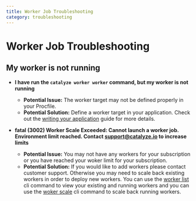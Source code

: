 ```yaml
---
title: Worker Job Troubleshooting
category: troubleshooting
---
```


# Worker Job Troubleshooting

## My worker is not running 
- **I have run the `catalyze worker worker` command, but my worker is not running**
	- **Potential Issue:** The worker target may not be defined properly in your Procfile.
	- **Potential Solution:** Define a worker target in your application. Check out the [writing your application](https://resources.catalyze.io/stratum/articles/writing-your-application/) guide for more details.

- **fatal (3002) Worker Scale Exceeded: Cannot launch a worker job. Environment limit reached. Contact support@catalyze.io to increase limits**
	- **Potential Issue:** You may not have any workers for your subscription or you have reached your woker limit for your subscription.
	- **Potential Solution:** If you would like to add workers please contact customer support.  Otherwise you may need to scale back existing workers in order to deploy new workers. You can use the [worker list](https://resources.catalyze.io/paas/paas-cli-reference/#worker-list) cli command to view your existing and running workers and you can use the [woker scale](https://resources.catalyze.io/paas/paas-cli-reference/#worker-scale) cli command to scale back running workers.
